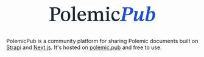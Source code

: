 <div align="center" style="margin-bottom: 40px">
<img height="40" src="./frontend/public/logo.svg" alt=""/>
</div>

PolemicPub is a community platform for sharing Polemic documents built on [Strapi](https://strapi.io)
and [Next.js](https://nextjs.org). It's hosted on [polemic.pub](https://polemic.pub)
and free to use.
